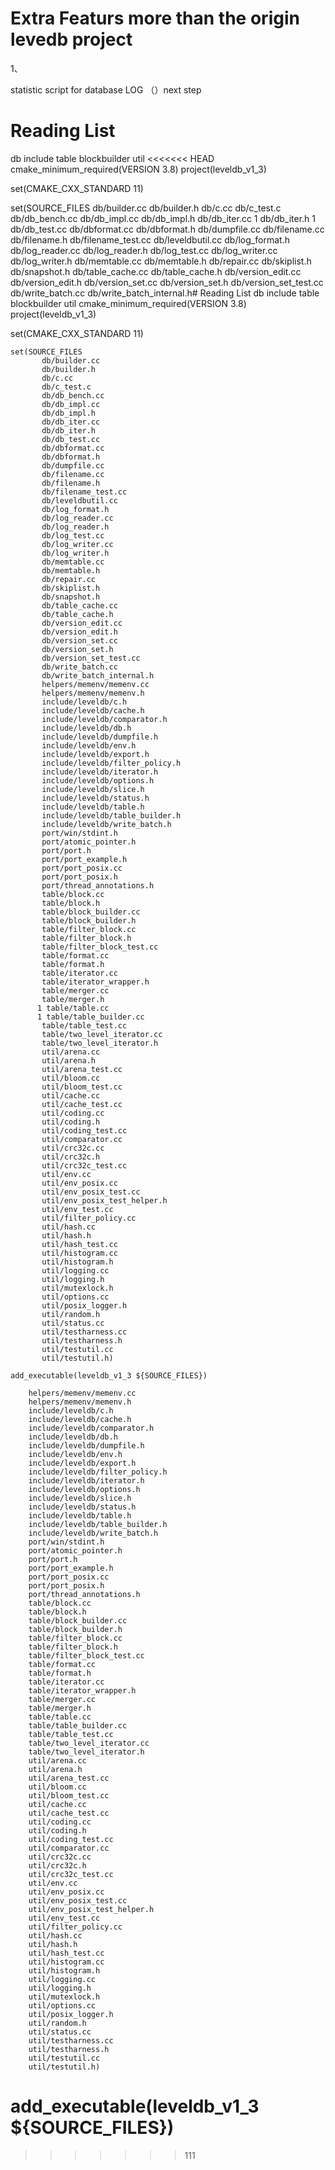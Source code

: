 # Extra Featurs more than the origin levedb project
1、

statistic script for database LOG （）next step





# Reading List
db
include
table
  blockbuilder
util
<<<<<<< HEAD
cmake_minimum_required(VERSION 3.8)
project(leveldb_v1_3)

set(CMAKE_CXX_STANDARD 11)

set(SOURCE_FILES
        db/builder.cc
        db/builder.h
        db/c.cc
        db/c_test.c
        db/db_bench.cc
        db/db_impl.cc
        db/db_impl.h
        db/db_iter.cc 1
        db/db_iter.h  1
        db/db_test.cc
        db/dbformat.cc
        db/dbformat.h
        db/dumpfile.cc
        db/filename.cc
        db/filename.h
        db/filename_test.cc
        db/leveldbutil.cc
        db/log_format.h
        db/log_reader.cc
        db/log_reader.h
        db/log_test.cc
        db/log_writer.cc
        db/log_writer.h
        db/memtable.cc
        db/memtable.h
        db/repair.cc
        db/skiplist.h
        db/snapshot.h
        db/table_cache.cc
        db/table_cache.h
        db/version_edit.cc
        db/version_edit.h
        db/version_set.cc
        db/version_set.h
        db/version_set_test.cc
        db/write_batch.cc
        db/write_batch_internal.h# Reading List
db
include
table
  blockbuilder
util
cmake_minimum_required(VERSION 3.8)
project(leveldb_v1_3)

set(CMAKE_CXX_STANDARD 11)

 ``` 
set(SOURCE_FILES
        db/builder.cc
        db/builder.h
        db/c.cc
        db/c_test.c
        db/db_bench.cc
        db/db_impl.cc
        db/db_impl.h
        db/db_iter.cc
        db/db_iter.h
        db/db_test.cc
        db/dbformat.cc
        db/dbformat.h
        db/dumpfile.cc
        db/filename.cc
        db/filename.h
        db/filename_test.cc
        db/leveldbutil.cc
        db/log_format.h
        db/log_reader.cc
        db/log_reader.h
        db/log_test.cc
        db/log_writer.cc
        db/log_writer.h
        db/memtable.cc
        db/memtable.h
        db/repair.cc
        db/skiplist.h
        db/snapshot.h
        db/table_cache.cc
        db/table_cache.h
        db/version_edit.cc
        db/version_edit.h
        db/version_set.cc
        db/version_set.h
        db/version_set_test.cc
        db/write_batch.cc
        db/write_batch_internal.h
        helpers/memenv/memenv.cc
        helpers/memenv/memenv.h
        include/leveldb/c.h
        include/leveldb/cache.h
        include/leveldb/comparator.h
        include/leveldb/db.h
        include/leveldb/dumpfile.h
        include/leveldb/env.h
        include/leveldb/export.h
        include/leveldb/filter_policy.h
        include/leveldb/iterator.h
        include/leveldb/options.h
        include/leveldb/slice.h
        include/leveldb/status.h
        include/leveldb/table.h
        include/leveldb/table_builder.h
        include/leveldb/write_batch.h
        port/win/stdint.h
        port/atomic_pointer.h
        port/port.h
        port/port_example.h
        port/port_posix.cc
        port/port_posix.h
        port/thread_annotations.h
        table/block.cc
        table/block.h
        table/block_builder.cc
        table/block_builder.h
        table/filter_block.cc
        table/filter_block.h
        table/filter_block_test.cc
        table/format.cc
        table/format.h
        table/iterator.cc
        table/iterator_wrapper.h
        table/merger.cc
        table/merger.h
       1 table/table.cc
       1 table/table_builder.cc
        table/table_test.cc
        table/two_level_iterator.cc
        table/two_level_iterator.h
        util/arena.cc
        util/arena.h
        util/arena_test.cc
        util/bloom.cc
        util/bloom_test.cc
        util/cache.cc
        util/cache_test.cc
        util/coding.cc
        util/coding.h
        util/coding_test.cc
        util/comparator.cc
        util/crc32c.cc
        util/crc32c.h
        util/crc32c_test.cc
        util/env.cc
        util/env_posix.cc
        util/env_posix_test.cc
        util/env_posix_test_helper.h
        util/env_test.cc
        util/filter_policy.cc
        util/hash.cc
        util/hash.h
        util/hash_test.cc
        util/histogram.cc
        util/histogram.h
        util/logging.cc
        util/logging.h
        util/mutexlock.h
        util/options.cc
        util/posix_logger.h
        util/random.h
        util/status.cc
        util/testharness.cc
        util/testharness.h
        util/testutil.cc
        util/testutil.h)

add_executable(leveldb_v1_3 ${SOURCE_FILES})

```
        helpers/memenv/memenv.cc
        helpers/memenv/memenv.h
        include/leveldb/c.h
        include/leveldb/cache.h
        include/leveldb/comparator.h
        include/leveldb/db.h
        include/leveldb/dumpfile.h
        include/leveldb/env.h
        include/leveldb/export.h
        include/leveldb/filter_policy.h
        include/leveldb/iterator.h
        include/leveldb/options.h
        include/leveldb/slice.h
        include/leveldb/status.h
        include/leveldb/table.h
        include/leveldb/table_builder.h
        include/leveldb/write_batch.h
        port/win/stdint.h
        port/atomic_pointer.h
        port/port.h
        port/port_example.h
        port/port_posix.cc
        port/port_posix.h
        port/thread_annotations.h
        table/block.cc
        table/block.h
        table/block_builder.cc
        table/block_builder.h
        table/filter_block.cc
        table/filter_block.h
        table/filter_block_test.cc
        table/format.cc
        table/format.h
        table/iterator.cc
        table/iterator_wrapper.h
        table/merger.cc
        table/merger.h
        table/table.cc
        table/table_builder.cc
        table/table_test.cc
        table/two_level_iterator.cc
        table/two_level_iterator.h
        util/arena.cc
        util/arena.h
        util/arena_test.cc
        util/bloom.cc
        util/bloom_test.cc
        util/cache.cc
        util/cache_test.cc
        util/coding.cc
        util/coding.h
        util/coding_test.cc
        util/comparator.cc
        util/crc32c.cc
        util/crc32c.h
        util/crc32c_test.cc
        util/env.cc
        util/env_posix.cc
        util/env_posix_test.cc
        util/env_posix_test_helper.h
        util/env_test.cc
        util/filter_policy.cc
        util/hash.cc
        util/hash.h
        util/hash_test.cc
        util/histogram.cc
        util/histogram.h
        util/logging.cc
        util/logging.h
        util/mutexlock.h
        util/options.cc
        util/posix_logger.h
        util/random.h
        util/status.cc
        util/testharness.cc
        util/testharness.h
        util/testutil.cc
        util/testutil.h)

add_executable(leveldb_v1_3 ${SOURCE_FILES})
=======
>>>>>>> 111
